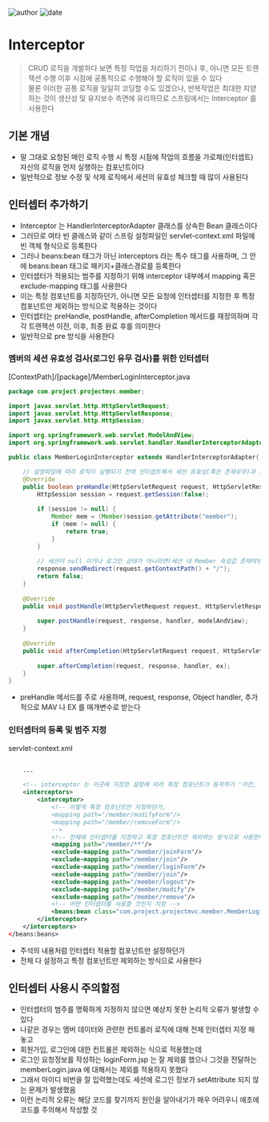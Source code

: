 ﻿
![author](https://img.shields.io/badge/author-daesungRa-lightgray.svg?style=flat-square)
![date](https://img.shields.io/badge/date-190119-lightgray.svg?style=flat-square)

# Interceptor

> CRUD 로직을 개발하다 보면 특정 작업을 처리하기 전이나 후, 아니면 모든 트랜잭션 수행 이후 시점에 공통적으로 수행해야 할 로직이 있을 수 있다<br/>
> 물론 이러한 공통 로직을 일일히 코딩할 수도 있겠으나, 반복작업은 최대한 지양하는 것이 생산성 및 유지보수 측면에 유리하므로 스프링에서는 Interceptor 를 사용한다

## 기본 개념

- 말 그대로 요청된 메인 로직 수행 시 특정 시점에 작업의 흐름을 가로채(인터셉트) 자신의 로직을 먼저 실행하는 컴포넌트이다
- 일반적으로 정보 수정 및 삭제 로직에서 세션의 유효성 체크할 때 많이 사용된다

## 인터셉터 추가하기

- Interceptor 는 HandlerInterceptorAdapter 클래스를 상속한 Bean 클래스이다
- 그러므로 여타 빈 클래스와 같이 스프링 설정파일인 servlet-context.xml 파일에 빈 객체 형식으로 등록한다
- 그러나 beans:bean 태그가 아닌 interceptors 라는 특수 태그를 사용하며, 그 안에 beans:bean 태그로 패키지+클래스경로를 등록한다
- 인터셉터가 적용되는 범주를 지정하기 위해 interceptor 내부에서 mapping 혹은 exclude-mapping 태그를 사용한다
- 이는 특정 컴포넌트를 지정하던가, 아니면 모든 요청에 인터셉터를 지정한 후 특정 컴포넌트만 제외하는 방식으로 적용하는 것이다
- 인터셉터는 preHandle, postHandle, afterCompletion 메서드를 재정의하며 각각 트랜잭션 이전, 이후, 최종 완료 후를 의미한다
- 일반적으로 pre 방식을 사용한다

### 멤버의 세션 유효성 검사(로그인 유무 검사)를 위한 인터셉터

[ContextPath]/[package]/MemberLoginInterceptor.java
```JAVA
package com.project.projectmvc.member;

import javax.servlet.http.HttpServletRequest;
import javax.servlet.http.HttpServletResponse;
import javax.servlet.http.HttpSession;

import org.springframework.web.servlet.ModelAndView;
import org.springframework.web.servlet.handler.HandlerInterceptorAdapter;

public class MemberLoginInterceptor extends HandlerInterceptorAdapter{

	// 설정파일에 따라 로직이 실행되기 전에 인터셉트해서 세션 유효성(혹은 존재유무)과 로그인 유무 체크(member)
	@Override
	public boolean preHandle(HttpServletRequest request, HttpServletResponse response, Object handler) throws Exception {
		HttpSession session = request.getSession(false);
		
		if (session != null) {
			Member mem = (Member)session.getAttribute("member");
			if (mem != null) {
				return true;
			}
		}
		
		// 세션이 null 이거나 로그인 상태가 아니라면(세션 내 Member 속성값 존재여부) 실패, 메인 페이지로 sendRedirect
		response.sendRedirect(request.getContextPath() + "/");
		return false;
	}
	
	@Override
	public void postHandle(HttpServletRequest request, HttpServletResponse response, Object handler, ModelAndView modelAndView) throws Exception {
		
		super.postHandle(request, response, handler, modelAndView);
	}
	
	@Override
	public void afterCompletion(HttpServletRequest request, HttpServletResponse response, Object handler, Exception ex) throws Exception {
		
		super.afterCompletion(request, response, handler, ex);
	}
}
```

- preHandle 메서드를 주로 사용하며, request, response, Object handler, 추가적으로 MAV 나 EX 를 매개변수로 받는다

### 인터셉터의 등록 및 범주 지정

servlet-context.xml
```XML

	...
	
	<!-- interceptor 는 이곳에 지정한 설정에 따라 특정 컴포넌트가 동작하기 '이전, 이후, 최종' 시점에 자신의 로직을 실행한다 -->
	<interceptors>
		<interceptor>
			<!-- 이렇게 특정 컴포넌트만 지정하던가,
			<mapping path="/member/modifyForm"/>
			<mapping path="/member/removeForm"/>
			-->
			<!-- 전체에 인터셉터를 지정하고 특정 컴포넌트만 제외하는 방식으로 사용한다 -->
			<mapping path="/member/**"/>
			<exclude-mapping path="/member/joinForm"/>
			<exclude-mapping path="/member/join"/>
			<exclude-mapping path="/member/loginForm"/>
			<exclude-mapping path="/member/join"/>
			<exclude-mapping path="/member/logout"/>
			<exclude-mapping path="/member/modify"/>
			<exclude-mapping path="/member/remove"/>
			<!-- 어떤 인터셉터를 사용할 것인지 지정 -->
			<beans:bean class="com.project.projectmvc.member.MemberLoginInterceptor"></beans:bean>
		</interceptor>
	</interceptors>
</beans:beans>
```

- 주석의 내용처럼 인터셉터 적용할 컴포넌트만 설정하던가
- 전체 다 설정하고 특정 컴포넌트만 제외하는 방식으로 사용한다


## 인터셉터 사용시 주의할점

- 인터셉터의 범주를 명확하게 지정하지 않으면 예상치 못한 논리적 오류가 발생할 수 있다
- 나같은 경우는 멤버 데이터와 관련한 컨트롤러 로직에 대해 전체 인터셉터 지정 해놓고
- 회원가입, 로그인에 대한 컨트롤은 제외하는 식으로 적용했는데
- 로그인 요청정보를 작성하는 loginForm.jsp 는 잘 제외를 했으나 그것을 전달하는 memberLogin.java 에 대해서는 제외를 적용하지 못했다
- 그래서 아이디 비번을 잘 입력했는데도 세션에 로그인 정보가 setAttribute 되지 않는 문제가 발생했음
- 이런 논리적 오류는 해당 코드를 찾기까지 원인을 알아내기가 매우 어려우니 애초에 코드를 주의해서 작성할 것







